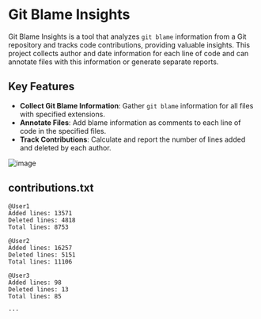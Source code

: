 # Git Blame Insights

Git Blame Insights is a tool that analyzes `git blame` information from a Git repository and tracks code contributions, providing valuable insights. This project collects author and date information for each line of code and can annotate files with this information or generate separate reports.

## Key Features

- **Collect Git Blame Information**: Gather `git blame` information for all files with specified extensions.
- **Annotate Files**: Add blame information as comments to each line of code in the specified files.
- **Track Contributions**: Calculate and report the number of lines added and deleted by each author.

![image](https://github.com/LiF-Lee/Git_Blame_Insights/assets/66173558/4d9f5f2c-6333-4163-b1d5-77d92c7b2b90)

## contributions.txt

```
@User1
Added lines: 13571
Deleted lines: 4818
Total lines: 8753

@User2
Added lines: 16257
Deleted lines: 5151
Total lines: 11106

@User3
Added lines: 98
Deleted lines: 13
Total lines: 85

···
```
